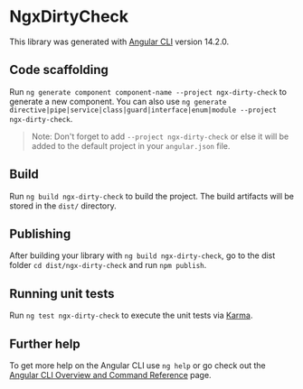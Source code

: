 # NgxDirtyCheck

This library was generated with [Angular CLI](https://github.com/angular/angular-cli) version 14.2.0.

## Code scaffolding

Run `ng generate component component-name --project ngx-dirty-check` to generate a new component. You can also use `ng generate directive|pipe|service|class|guard|interface|enum|module --project ngx-dirty-check`.
> Note: Don't forget to add `--project ngx-dirty-check` or else it will be added to the default project in your `angular.json` file. 

## Build

Run `ng build ngx-dirty-check` to build the project. The build artifacts will be stored in the `dist/` directory.

## Publishing

After building your library with `ng build ngx-dirty-check`, go to the dist folder `cd dist/ngx-dirty-check` and run `npm publish`.

## Running unit tests

Run `ng test ngx-dirty-check` to execute the unit tests via [Karma](https://karma-runner.github.io).

## Further help

To get more help on the Angular CLI use `ng help` or go check out the [Angular CLI Overview and Command Reference](https://angular.io/cli) page.

